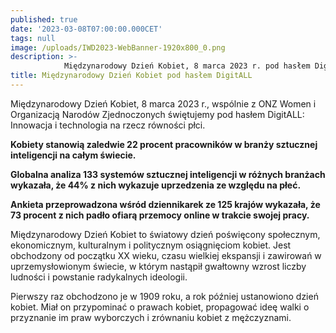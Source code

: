 ```yaml
---
published: true
date: '2023-03-08T07:00:00.000CET'
tags: null
image: /uploads/IWD2023-WebBanner-1920x800_0.png
description: >-
            Międzynarodowy Dzień Kobiet, 8 marca 2023 r. pod hasłem DigitALL: Innowacja i technologia na rzecz równości płci.
title: Międzynarodowy Dzień Kobiet pod hasłem DigitALL
---
```


Międzynarodowy Dzień Kobiet, 8 marca 2023 r., wspólnie z ONZ Women i Organizacją Narodów Zjednoczonych świętujemy pod hasłem DigitALL: Innowacja i technologia na rzecz równości płci.

**Kobiety stanowią zaledwie 22 procent pracowników w branży sztucznej inteligencji na całym świecie.**

**Globalna analiza 133 systemów sztucznej inteligencji w różnych branżach wykazała, że ​​44% z nich wykazuje uprzedzenia ze względu na płeć.**

**Ankieta przeprowadzona wśród dziennikarek ze 125 krajów wykazała, że ​​73 procent z nich padło ofiarą przemocy online w trakcie swojej pracy.**

Międzynarodowy Dzień Kobiet to światowy dzień poświęcony społecznym, ekonomicznym, kulturalnym i politycznym osiągnięciom kobiet. Jest obchodzony od początku XX wieku, czasu wielkiej ekspansji i zawirowań w uprzemysłowionym świecie, w którym nastąpił gwałtowny wzrost liczby ludności i powstanie radykalnych ideologii. 

Pierwszy raz obchodzono je w 1909 roku, a rok później ustanowiono dzień kobiet. Miał on przypominać o prawach kobiet, propagować ideę walki o przyznanie im praw wyborczych i zrównaniu kobiet z mężczyznami.








